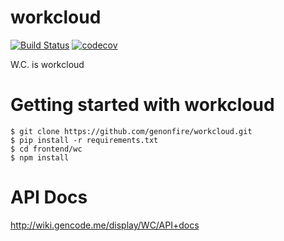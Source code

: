 # workcloud
[![Build Status](https://travis-ci.com/genonfire/workcloud.svg?branch=master)](https://travis-ci.com/genonfire/workcloud) [![codecov](https://codecov.io/gh/genonfire/workcloud/branch/master/graph/badge.svg)](https://codecov.io/gh/genonfire/workcloud)

W.C. is workcloud


# Getting started with workcloud

    $ git clone https://github.com/genonfire/workcloud.git
    $ pip install -r requirements.txt
    $ cd frontend/wc
    $ npm install


# API Docs

http://wiki.gencode.me/display/WC/API+docs
